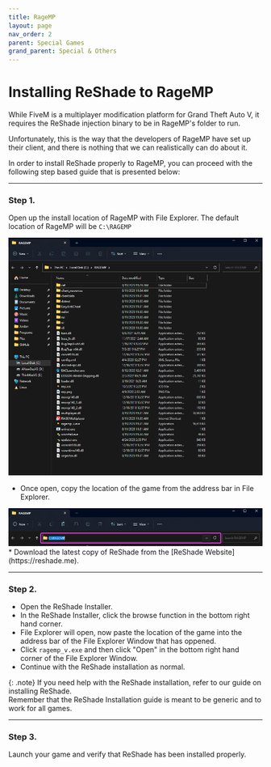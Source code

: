 ```yaml
---
title: RageMP
layout: page
nav_order: 2
parent: Special Games
grand_parent: Special & Others
---
```


# Installing ReShade to RageMP
While FiveM is a multiplayer modification platform for Grand Theft Auto V, it requires the ReShade injection binary to be in RageMP's folder to run.

Unfortunately, this is the way that the developers of RageMP have set up their client, and there is nothing that we can realistically can do about it.

In order to install ReShade properly to RageMP, you can proceed with the following step based guide that is presented below:

----------------

### Step 1.
Open up the install location of RageMP with File Explorer.
The default location of RageMP will be `C:\RAGEMP`
  <div>
  <img src="./images/ragemp/ragemp_install_location.png" />
  </div>
 
 * Once open, copy the location of the game from the address bar in File Explorer.
  <div>
  <img src="./images/ragemp/ragemp_install_address.png" />
  </div>
 * Download the latest copy of ReShade from the [ReShade Website](https://reshade.me).

----------------

### Step 2.
 * Open the ReShade Installer.
 * In the ReShade Installer, click the browse function in the bottom right hand corner.
 * File Explorer will open, now paste the location of the game into the address bar of the File Explorer Window that has oppened.
 * Click `ragemp_v.exe` and then click "Open" in the bottom right hand corner of the File Explorer Window.
 * Continue with the ReShade installation as normal.

 {: .note}
 If you need help with the ReShade installation, refer to our guide on installing ReShade.<br>
 Remember that the ReShade Installation guide is meant to be generic and to work for all games.

----------------

 ### Step 3.
Launch your game and verify that ReShade has been installed properly.